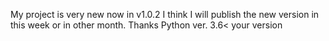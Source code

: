 My project is very new now in v1.0.2
I think I will publish the new version in this week or in other month.
Thanks
Python ver. 3.6< your version
